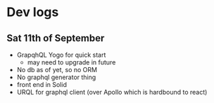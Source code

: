 # Dev logs

## Sat 11th of September

- GrapqhQL Yogo for quick start
  - may need to upgrade in future
- No db as of yet, so no ORM
- No graphql generator thing
- front end in Solid
- URQL for graphql client (over Apollo which is hardbound to react)
